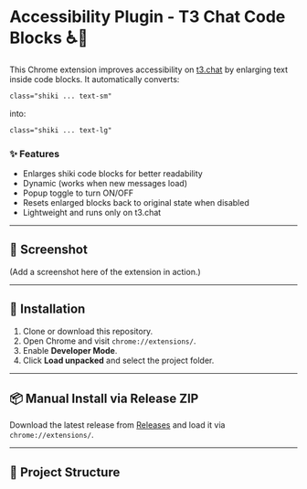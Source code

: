 # Accessibility Plugin - T3 Chat Code Blocks ♿💬

This Chrome extension improves accessibility on [t3.chat](https://t3.chat) by 
enlarging text inside code blocks. It automatically converts:

```html
class="shiki ... text-sm"
```

into:

```html
class="shiki ... text-lg"
```

### ✨ Features
- Enlarges shiki code blocks for better readability
- Dynamic (works when new messages load)
- Popup toggle to turn ON/OFF
- Resets enlarged blocks back to original state when disabled
- Lightweight and runs only on t3.chat

---

## 📸 Screenshot
(Add a screenshot here of the extension in action.)

---

## 🔧 Installation

1. Clone or download this repository.
2. Open Chrome and visit `chrome://extensions/`.
3. Enable **Developer Mode**.
4. Click **Load unpacked** and select the project folder.

---

## 📦 Manual Install via Release ZIP
Download the latest release from [Releases](https://github.com/YOURNAME/accessibility-t3-chat-code-blocks/releases) and load it via `chrome://extensions/`.

---

## 📂 Project Structure

